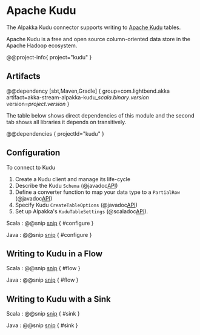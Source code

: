 # Apache Kudu

The Alpakka Kudu connector supports writing to [Apache Kudu](http://kudu.apache.org) tables.

Apache Kudu is a free and open source column-oriented data store in the Apache Hadoop ecosystem.

@@project-info{ project="kudu" }


## Artifacts

@@dependency [sbt,Maven,Gradle] {
  group=com.lightbend.akka
  artifact=akka-stream-alpakka-kudu_$scala.binary.version$
  version=$project.version$
}

The table below shows direct dependencies of this module and the second tab shows all libraries it depends on transitively.

@@dependencies { projectId="kudu" }

## Configuration

To connect to Kudu

1. Create a Kudu client and manage its life-cycle
1. Describe the Kudu `Schema` (@javadoc[API](org.apache.kudu.Schema))
1. Define a converter function to map your data type to a `PartialRow` (@javadoc[API](org.apache.kudu.client.PartialRow))
1. Specify Kudu `CreateTableOptions` (@javadoc[API](org.apache.kudu.client.CreateTableOptions))
1. Set up Alpakka's `KuduTableSettings` (@scaladoc[API](akka.stream.alpakka.kudu.KuduTableSettings)).


Scala
:   @@snip [snip](/kudu/src/test/scala/docs/scaladsl/KuduTableSpec.scala) { #configure }

Java
:   @@snip [snip](/kudu/src/test/java/docs/javadsl/KuduTableTest.java) { #configure }


## Writing to Kudu in a Flow

Scala
: @@snip [snip](/kudu/src/test/scala/docs/scaladsl/KuduTableSpec.scala) { #flow }

Java
: @@snip [snip](/kudu/src/test/java/docs/javadsl/KuduTableTest.java) { #flow }


## Writing to Kudu with a Sink

Scala
: @@snip [snip](/kudu/src/test/scala/docs/scaladsl/KuduTableSpec.scala) { #sink }

Java
: @@snip [snip](/kudu/src/test/java/docs/javadsl/KuduTableTest.java) { #sink }
